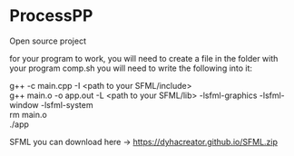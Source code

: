 # ProcessPP
Open source project

for your program to work, you will need to create a file in the folder with your program comp.sh you will need to write the following into it:

g++ -c main.cpp -I <path to your SFML/include><br>
g++ main.o -o app.out -L <path to your SFML/lib> -lsfml-graphics -lsfml-window -lsfml-system<br>
rm main.o<br>
./app<br>

SFML you can download here -> https://dyhacreator.github.io/SFML.zip
